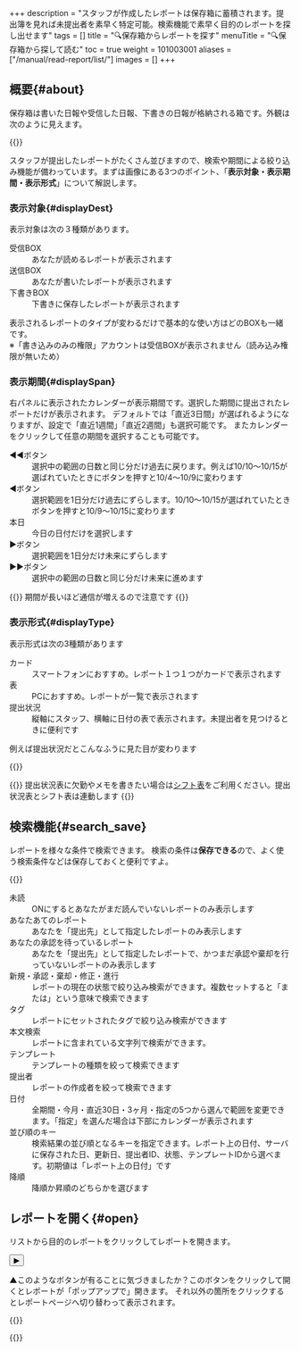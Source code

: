 +++
description = "スタッフが作成したレポートは保存箱に蓄積されます。提出簿を見れば未提出者を素早く特定可能。検索機能で素早く目的のレポートを探し出せます"
tags = []
title = "🔍保存箱からレポートを探す"
menuTitle = "🔍保存箱から探して読む"
toc = true
weight = 101003001
aliases = ["/manual/read-report/list/"]
images = []
+++

## 概要{#about}

保存箱は書いた日報や受信した日報、下書きの日報が格納される箱です。外観は次のように見えます。

{{<appscreen filename="report-box" title="レポート保存箱">}}

スタッフが提出したレポートがたくさん並びますので、検索や期間による絞り込み機能が備わっています。まずは画像にある3つのポイント、「**表示対象・表示期間・表示形式**」について解説します。

### 表示対象{#displayDest}

表示対象は次の３種類があります。

<dl class="basic">
<dt>受信BOX</dt>
<dd>あなたが読めるレポートが表示されます</dd>
<dt>送信BOX</dt>
<dd>あなたが書いたレポートが表示されます</dd>
<dt>下書きBOX</dt>
<dd>下書きに保存したレポートが表示されます</dd>
</dl>

表示されるレポートのタイプが変わるだけで基本的な使い方はどのBOXも一緒です。  
※「書き込みのみの権限」アカウントは受信BOXが表示されません（読み込み権限が無いため）  

### 表示期間{#displaySpan}

右パネルに表示されたカレンダーが表示期間です。選択した期間に提出されたレポートだけが表示されます。
デフォルトでは「直近3日間」が選ばれるようになりますが、設定で「直近1週間」「直近2週間」も選択可能です。
またカレンダーをクリックして任意の期間を選択することも可能です。

<dl class="basic">
  <dt>◀◀ボタン</dt>
  <dd>選択中の範囲の日数と同じ分だけ過去に戻ります。例えば10/10〜10/15が選ばれていたときにボタンを押すと10/4〜10/9に変わります</dd>
  <dt>◀ボタン</dt>
  <dd>選択範囲を1日分だけ過去にずらします。10/10〜10/15が選ばれていたときボタンを押すと10/9〜10/15に変わります</dd>
  <dt>本日</dt>
  <dd>今日の日付だけを選択します</dd>
  <dt>▶ボタン</dt>
  <dd>選択範囲を1日分だけ未来にずらします</dd>
  <dt>▶▶ボタン</dt>
  <dd>選択中の範囲の日数と同じ分だけ未来に進めます</dd>
</dl>



{{<alice pos="right" icon="ok">}}
期間が長いほど通信が増えるので注意です
{{</alice>}}

### 表示形式{#displayType}

表示形式は次の3種類があります

<dl class="basic">
<dt>カード</dt>
<dd>スマートフォンにおすすめ。レポート１つ１つがカードで表示されます</dd>
<dt>表</dt>
<dd>PCにおすすめ。レポートが一覧で表示されます</dd>
<dt>提出状況</dt>
<dd>縦軸にスタッフ、横軸に日付の表で表示されます。未提出者を見つけるときに便利です</dd>
</dl>

例えば提出状況だとこんなふうに見た目が変わります


{{<appscreen filename="map"  title="レポートの提出状況を一覧で表示">}}


{{<info>}}
提出状況表に欠勤やメモを書きたい場合は[シフト表](/docs/manual/utils/shift/)をご利用ください。提出状況表とシフト表は連動します
{{</info>}}


## 検索機能{#search_save}


レポートを様々な条件で検索できます。
検索の条件は**保存できる**ので、よく使う検索条件などは保存しておくと便利ですよ。



{{<appscreen filename="search" title="レポート保存箱">}}

<dl class="basic">
<dt>未読</dt>
<dd>ONにするとあなたがまだ読んでいないレポートのみ表示します</dd>
<dt>あなたあてのレポート</dt>
<dd>あなたを「提出先」として指定したレポートのみ表示します</dd>
<dt>あなたの承認を待っているレポート</dt>
<dd>あなたを「提出先」として指定したレポートで、かつまだ承認や棄却を行っていないレポートのみ表示します</dd>
<dt>新規・承認・棄却・修正・進行</dt>
<dd>レポートの現在の状態で絞り込み検索ができます。複数セットすると「または」という意味で検索できます</dd>
<dt>タグ</dt>
<dd>レポートにセットされたタグで絞り込み検索ができます</dd>
<dt>本文検索</dt>
<dd>レポートに含まれている文字列で検索ができます。</dd>
<dt>テンプレート</dt>
<dd>テンプレートの種類を絞って検索できます</dd>
<dt>提出者</dt>
<dd>レポートの作成者を絞って検索できます</dd>
<dt>日付</dt>
<dd>全期間・今月・直近30日・3ヶ月・指定の5つから選んで範囲を変更できます。「指定」を選んだ場合は下部にカレンダーが表示されます</dd>
<dt>並び順のキー</dt>
<dd>検索結果の並び順となるキーを指定できます。レポート上の日付、サーバに保存された日、更新日、提出者ID、状態、テンプレートIDから選べます。初期値は「レポート上の日付」です</dd>
<dt>降順</dt>
<dd>降順か昇順のどちらかを選びます</dd>
</dl>



## レポートを開く{#open}

リストから目的のレポートをクリックしてレポートを開きます。



<button class="playBtn">▶</button>  

▲このようなボタンが有ることに気づきましたか？このボタンをクリックして開くとレポートが「ポップアップで」開きます。
それ以外の箇所をクリックするとレポートページへ切り替わって表示されます。


{{<icatch filename="popup" msg="これはポップアップで 開いた例です" title="レポートをポップアップで開いた様子"  fontsize="30px" alice="guide">}}



{{<nextBlog>}}
